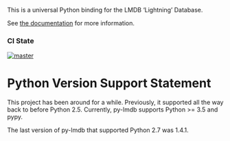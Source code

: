 This is a universal Python binding for the LMDB ‘Lightning’ Database.

See [the documentation](https://lmdb.readthedocs.io) for more information.

### CI State
[![master](https://github.com/jnwatson/py-lmdb/workflows/Build%20and%20test%20py-lmdb/badge.svg)](https://github.com/jnwatson/py-lmdb/actions/workflows/python-package.yml)

# Python Version Support Statement

This project has been around for a while.  Previously, it supported all the 
way back to before Python 2.5.  Currently, py-lmdb supports Python >= 3.5 
and pypy.

The last version of py-lmdb that supported Python 2.7 was 1.4.1.
